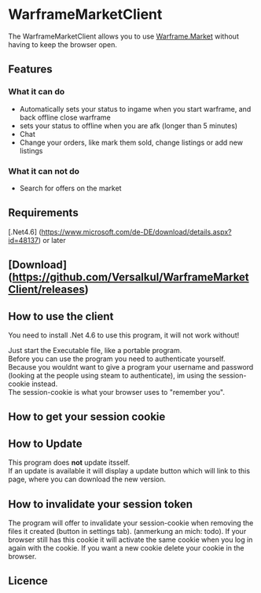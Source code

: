 # WarframeMarketClient
The WarframeMarketClient allows you to use [Warframe.Market](http://warframe.market) without having to keep the browser open.

## Features
### What it can do

 - Automatically sets your status to ingame when you start warframe, and back offline close warframe 
 - sets your status to offline when you are afk (longer than 5 minutes)
 - Chat 
 - Change your orders, like mark them sold, change listings or add new listings

### What it can **not** do
 
 - Search for offers on the market

## Requirements

[.Net4.6] (https://www.microsoft.com/de-DE/download/details.aspx?id=48137) or later

## [Download] (https://github.com/Versalkul/WarframeMarketClient/releases)

## How to use the client
You need to install .Net 4.6 to use this program, it will not work without! 

Just start the Executable file, like a portable program.  
Before you can use the program you need to authenticate yourself.  
Because you wouldnt want to give a program your username and password (looking at the people using steam to authenticate), im using the session-cookie instead.  
The session-cookie is what your browser uses to "remember you".  

## How to get your session cookie



## How to Update

This program does **not** update itsself.  
If an update is available it will display a update button which will link to this page, where you can download the new version.


## How to invalidate your session token
The program will offer to invalidate your session-cookie when removing the files it created (button in settings tab). (anmerkung an mich: todo).
If your browser still has this cookie it will activate the same cookie when you log in again with the cookie.
If you want a new cookie delete your cookie in the browser.

## Licence
